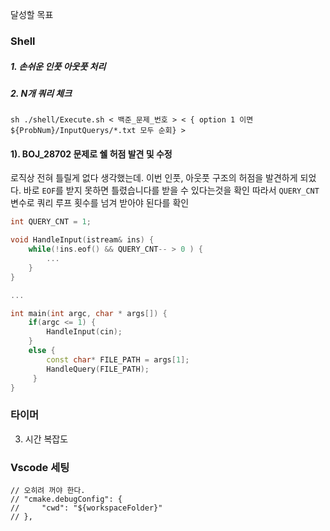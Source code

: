 달성할 목표

### Shell
##### 1. 손쉬운 인풋 아웃풋 처리
##### 2. N개 쿼리 체크

```shell
sh ./shell/Execute.sh < 백준_문제_번호 > < { option 1 이면 ${ProbNum}/InputQuerys/*.txt 모두 순회} >
```

#### 1). BOJ_28702 문제로 쉘 허점 발견 및 수정

로직상 전혀 틀릴게 없다 생각했는데.
이번 인풋, 아웃풋 구조의 허점을 발견하게 되었다.
바로 `EOF`를 받지 못하면 틀렸습니다를 받을 수 있다는것을 확인 따라서
`QUERY_CNT` 변수로 쿼리 루프 횟수를 넘겨 받아야 된다를 확인
```cpp
int QUERY_CNT = 1;

void HandleInput(istream& ins) {
    while(!ins.eof() && QUERY_CNT-- > 0 ) {
        ...
    }
}

...

int main(int argc, char * args[]) {
    if(argc <= 1) {
        HandleInput(cin);
    }
    else {
        const char* FILE_PATH = args[1];
        HandleQuery(FILE_PATH);
     }
}
```

### 타이머
3. 시간 복잡도

### Vscode 세팅

```
// 오히려 꺼야 한다.
// "cmake.debugConfig": {
//     "cwd": "${workspaceFolder}"
// },
```

